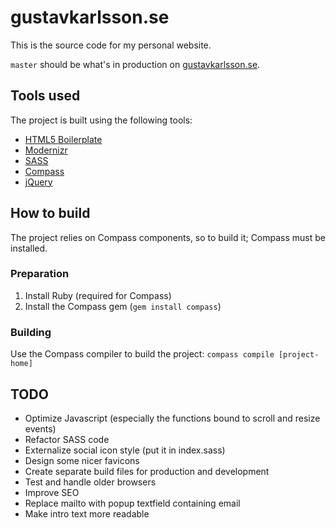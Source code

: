 # gustavkarlsson.se

This is the source code for my personal website.

`master` should be what's in production on [gustavkarlsson.se](http://gustavkarlsson.se/).

## Tools used
The project is built using the following tools:

- [HTML5 Boilerplate](http://html5boilerplate.com/)
- [Modernizr](http://modernizr.com/)
- [SASS](http://sass-lang.com/)
- [Compass](http://compass-style.org/)
- [jQuery](http://jquery.com/)

## How to build
The project relies on Compass components, so to build it; Compass must be installed.

### Preparation
1. Install Ruby (required for Compass)
2. Install the Compass gem (`gem install compass`)

### Building
Use the Compass compiler to build the project: `compass compile [project-home]`

## TODO
- Optimize Javascript (especially the functions bound to scroll and resize events)
- Refactor SASS code
- Externalize social icon style (put it in index.sass)
- Design some nicer favicons
- Create separate build files for production and development
- Test and handle older browsers
- Improve SEO
- Replace mailto with popup textfield containing email
- Make intro text more readable
